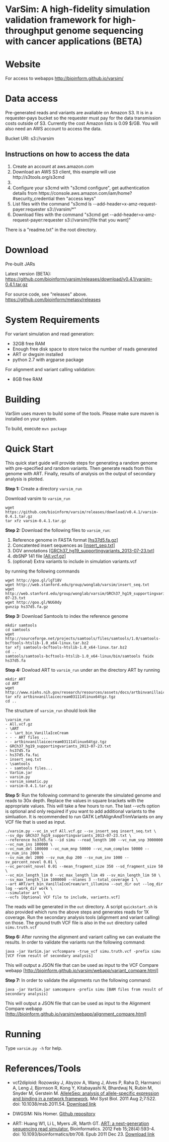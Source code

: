 VarSim: A high-fidelity simulation validation framework for high-throughput genome sequencing with cancer applications (BETA)
===================
# Website
For access to webapps http://bioinform.github.io/varsim/

# Data access
Pre-generated reads and variants are avaliable on Amazon S3. It is in a requester-pays bucket
so the requester must pay for the data transmission costs outside of S3. Currently the cost Amazon
lists is 0.09 $/GB. You will also need an AWS account to access the data. 

Bucket URI: s3://varsim

## Instructions on how to access the data
<ol>
<li>Create an account at aws.amazon.com</li>
<li>Download an AWS S3 client, this example will use http://s3tools.org/s3cmd<li>
<li>Configure your s3cmd with "s3cmd configure", get authentication details from https://console.aws.amazon.com/iam/home?#security_credential then "access keys"</li>
<li>List files with the command "s3cmd ls --add-header=x-amz-request-payer:requester s3://varsim/*"</li>
<li>Download files with the command "s3cmd get --add-header=x-amz-request-payer:requester s3://varsim/[file that you want]"</li>
</ol>

There is a "readme.txt" in the root directory. 


# Download

Pre-built JARs

Latest version (BETA): https://github.com/bioinform/varsim/releases/download/v0.4.1/varsim-0.4.1.tar.gz

For source code, see "releases" above. https://github.com/bioinform/metasv/releases

# System Requirements
<p>
For variant simulation and read generation:
<ul>
<li>32GB free RAM</li>
<li>Enough free disk space to store twice the number of reads generated</li>
<li>ART or dwgsim installed</li>
<li>python 2.7 with argparse package</li>
</ul>
</p>
<p>
For alignment and variant calling validation:
<ul>
<li>8GB free RAM</li>
</ul>
</p>

# Building
VarSim uses maven to build some of the tools. Please make sure maven is installed on your system.

To build, execute `mvn package`

# Quick Start

This quick start guide will provide steps for generating a random genome with pre-specified and random variants. 
Then generate reads from this genome with ART. Finally, results of analysis on the output of secondary analysis is plotted.  


<b>Step 1:</b> Create a directory `varsim_run`


Download varsim to `varsim_run`

```
wget https://github.com/bioinform/varsim/releases/download/v0.4.1/varsim-0.4.1.tar.gz
tar xfz varsim-0.4.1.tar.gz
```


<b>Step 2:</b> Download the following files to `varsim_run`:

<ol>
<li>Reference genome in FASTA format <a href='http://goo.gl/lgT18V'>[hs37d5.fa.gz]</a></li>
<li>Concatented insert sequences as <a href='http://web.stanford.edu/group/wonglab/varsim/insert_seq.txt'>[insert_seq.txt]</a></li>
<li>DGV annotations <a href='http://web.stanford.edu/group/wonglab/varsim/GRCh37_hg19_supportingvariants_2013-07-23.txt'>[GRCh37_hg19_supportingvariants_2013-07-23.txt]</a></li>
<li>dbSNP 141 file <a href='http://goo.gl/NUG0dy'>[All.vcf.gz]</a></li>
<li>(optional) Extra variants to include in simulation variants.vcf</li>
</ol>


by running the following commands

```
wget http://goo.gl/lgT18V
wget http://web.stanford.edu/group/wonglab/varsim/insert_seq.txt
wget http://web.stanford.edu/group/wonglab/varsim/GRCh37_hg19_supportingvariants_2013-07-23.txt
wget http://goo.gl/NUG0dy
gunzip hs37d5.fa.gz
```

<b>Step 3:</b> Download Samtools to index the reference genome

```
mkdir samtools
cd samtools
wget http://sourceforge.net/projects/samtools/files/samtools/1.0/samtools-bcftools-htslib-1.0_x64-linux.tar.bz2
tar xfj samtools-bcftools-htslib-1.0_x64-linux.tar.bz2
cd ..
samtools/samtools-bcftools-htslib-1.0_x64-linux/bin/samtools faidx hs37d5.fa
```

<b>Step 4:</b> Dowload ART to `varsim_run` under an the directory ART by running

```
mkdir ART
cd ART
wget http://www.niehs.nih.gov/research/resources/assets/docs/artbinvanillaicecream031114linux64tgz.tgz
tar xfz artbinvanillaicecream031114linux64tgz.tgz
cd ..
```

The structure of `varsim_run` should look like

```
\varsim_run
- All.vcf.gz  
- \ART  
- - \art_bin_VanillaIceCream  
- - - ART files ...
- - artbinvanillaicecream031114linux64tgz.tgz
- GRCh37_hg19_supportingvariants_2013-07-23.txt	
- hs37d5.fa  
- hs37d5.fa.fai  
- insert_seq.txt  
- \samtools  
- - samtools files...
- VarSim.jar
- varsim.py
- varsim_somatic.py
- varsim-0.4.1.tar.gz
```


<b>Step 5:</b> Run the following command to generate the simulated genome and reads to 30x depth. 
Replace the values in square brackets with the appropriate values. This will take a few hours to run. 
The last --vcfs option is optional and only required if you want to add additional variants to the simluation. 
It is recommended to run GATK LeftAlignAndTrimVariants on any VCF file that is used as input. 


```
./varsim.py --vc_in_vcf All.vcf.gz --sv_insert_seq insert_seq.txt \
--sv_dgv GRCh37_hg19_supportingvariants_2013-07-23.txt \
--reference hs37d5.fa --id simu --read_length 100 --vc_num_snp 3000000 --vc_num_ins 100000 \
--vc_num_del 100000 --vc_num_mnp 50000 --vc_num_complex 50000 --sv_num_ins 2000 \
--sv_num_del 2000 --sv_num_dup 200 --sv_num_inv 1000 --sv_percent_novel 0.01 \
--vc_percent_novel 0.01 --mean_fragment_size 350 --sd_fragment_size 50 \
--vc_min_length_lim 0 --vc_max_length_lim 49 --sv_min_length_lim 50 \
--sv_max_length_lim 1000000 --nlanes 3 --total_coverage 1 \
--art ART/art_bin_VanillaIceCream/art_illumina --out_dir out --log_dir log --work_dir work \
--simulator art  \
--vcfs [Optional VCF file to include, variants.vcf]
```


The reads will be generated in the `out` directory. A script `quickstart.sh` is also provided which 
runs the above steps and generates reads for 1X coverage.  Run the secondary analysis tools (alignment and variant calling) on those.
The ground truth VCF file is also in the `out` directory called `simu.truth.vcf`



<b>Step 6:</b> After running the alignment and variant calling we can evaluate the results. In order to validate the variants run the following command:


```
java -jar VarSim.jar vcfcompare -true_vcf simu.truth.vcf -prefix simu [VCF from result of secondary analysis] 
```


This will output a JSON file that can be used as input to the VCF Compare webapp [http://bioinform.github.io/varsim/webapp/variant_compare.html]



<b>Step 7:</b> In order to validate the alignments run the following command:


```
java -jar VarSim.jar samcompare -prefix simu [BAM files from result of secondary analysis]
```


This will output a JSON file that can be used as input to the Alignment Compare webapp [http://bioinform.github.io/varsim/webapp/alignment_compare.html]


# Running
Type `varsim.py -h` for help.

# References/Tools

* vcf2diploid: Rozowsky J, Abyzov A, Wang J, Alves P, Raha D, Harmanci A, Leng J, Bjornson R, Kong Y, Kitabayashi N, Bhardwaj N, Rubin M, Snyder M, Gerstein M. <a href="http://msb.embopress.org/content/7/1/522">AlleleSeq: analysis of allele-specific expression and binding in a network framework</a>. Mol Syst Biol. 2011 Aug 2;7:522. doi: 10.1038/msb.2011.54. <a href="http://alleleseq.gersteinlab.org/tools.html">Download link</a>

* DWGSIM: Nils Homer. <a href="https://github.com/nh13/DWGSIM">Github repository</a>

* ART: Huang W1, Li L, Myers JR, Marth GT. <a href="http://www.ncbi.nlm.nih.gov/pubmed/22199392">ART: a next-generation sequencing read simulator.</a> Bioinformatics. 2012 Feb 15;28(4):593-4. doi: 10.1093/bioinformatics/btr708. Epub 2011 Dec 23. <a href="http://www.niehs.nih.gov/research/resources/software/biostatistics/art/">Download link</a>
